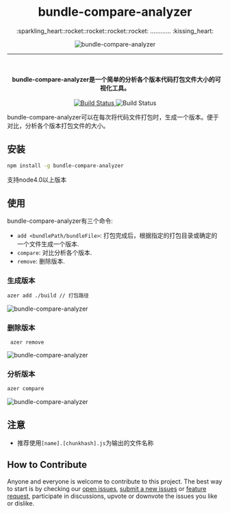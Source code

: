 <h1 align="center">bundle-compare-analyzer</h1>

<p align="center">
  :sparkling_heart::rocket::rocket::rocket::rocket: ............ :kissing_heart:
</p>

<p align="center">
  <img alt="bundle-compare-analyzer" src="https://raw.githubusercontent.com/lanjingling0510/bundle-compare-analyzer/master/.github/screenshot_1.png">
</p>

---



<p align="center">
  <br><br>
  <b>
    bundle-compare-analyzer是一个简单的分析各个版本代码打包文件大小的可视化工具。
  </b>
  <br><br>
  <a href="https://www.npmjs.com/package/bundle-compare-analyzer">
    <img alt="Build Status" src="https://img.shields.io/npm/v/bundle-compare-analyzer.svg?style=flat-square">
  </a>

  <a>
    <img alt="Build Status"  src="https://img.shields.io/travis/lanjingling0510/react-mobile-datepicker/master.svg?style=flat-square">
  </a>

</p>


bundle-compare-analyzer可以在每次将代码文件打包时，生成一个版本。便于对比，分析各个版本打包文件的大小。

## 安装

```sh
npm install -g bundle-compare-analyzer
```

支持node4.0以上版本

## 使用

bundle-compare-analyzer有三个命令:
 - `add <bundlePath/bundleFile>`: 打包完成后，根据指定的打包目录或确定的一个文件生成一个版本.
 - `compare`: 对比分析各个版本.
 - `remove`: 删除版本.




 ### 生成版本

 ```sh
 azer add ./build // 打包路径

 ```

   <img alt="bundle-compare-analyzer" src="https://raw.githubusercontent.com/lanjingling0510/bundle-compare-analyzer/master/.github/screenshot_2.png">


 ### 删除版本

 ```
  azer remove
```

<img alt="bundle-compare-analyzer" src="https://raw.githubusercontent.com/lanjingling0510/bundle-compare-analyzer/master/.github/screenshot_3.png">


 ### 分析版本

 ```sh
 azer compare
 ```
 <img alt="bundle-compare-analyzer" src="https://raw.githubusercontent.com/lanjingling0510/bundle-compare-analyzer/master/.github/screenshot_4.png">


 ## 注意

 - 推荐使用`[name].[chunkhash].js`为输出的文件名称


 ## How to Contribute

Anyone and everyone is welcome to contribute to this project. The best way to
start is by checking our [open issues](https://github.com/lanjingling0510/bundle-compare-analyzer/issues),
[submit a new issues](https://github.com/lanjingling0510/bundle-compare-analyzer/issues/new?labels=bug) or
[feature request](https://github.com/lanjingling0510/bundle-compare-analyzer/issues/new?labels=enhancement),
participate in discussions, upvote or downvote the issues you like or dislike.
